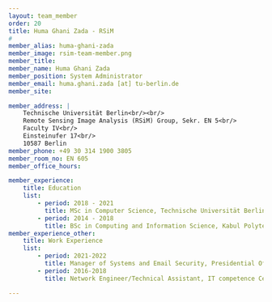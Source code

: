 ```yaml
---
layout: team_member
order: 20
title: Huma Ghani Zada - RSiM
#
member_alias: huma-ghani-zada
member_image: rsim-team-member.png
member_title:
member_name: Huma Ghani Zada
member_position: System Administrator
member_email: huma.ghani.zada [at] tu-berlin.de
member_site:

member_address: |
    Technische Universität Berlin<br/><br/>
    Remote Sensing Image Analysis (RSiM) Group, Sekr. EN 5<br/>
    Faculty IV<br/>
    Einsteinufer 17<br/>
    10587 Berlin
member_phone: +49 30 314 1900 3805
member_room_no: EN 605
member_office_hours:

member_experience:
    title: Education
    list:
        - period: 2018 - 2021
          title: MSc in Computer Science, Technische Universität Berlin.
        - period: 2014 - 2018
          title: BSc in Computing and Information Science, Kabul Polytechnic University.
member_experience_other:
    title: Work Experience
    list:
        - period: 2021-2022
          title: Manager of Systems and Email Security, Presidential Office, Afghanistan.
        - period: 2016-2018
          title: Network Engineer/Technical Assistant, IT competence Center (ITCC), Afghanistan.

---
```


